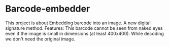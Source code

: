 # Barcode-embedder
This project is about Embedding barcode into an image. A new digital signature method. Features: This barcode cannot be seen from naked eyes even if the image is small in dimensions (at least 400x400). While decoding we don't need the original image.
